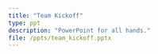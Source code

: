 ```yaml
---
title: "Team Kickoff"
type: ppt
description: "PowerPoint for all hands."
file: /ppts/team_kickoff.pptx
---
```

